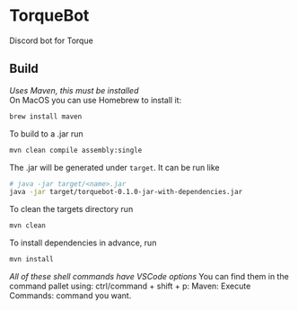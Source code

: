 # TorqueBot

Discord bot for Torque

## Build

*Uses Maven, this must be installed*\
On MacOS you can use Homebrew to install it:

```sh
brew install maven
```

To build to a .jar run

```sh
mvn clean compile assembly:single
```

The .jar will be generated under `target`. It can be run like

```sh
# java -jar target/<name>.jar
java -jar target/torquebot-0.1.0-jar-with-dependencies.jar
```

To clean the targets directory run

```sh
mvn clean
```

To install dependencies in advance, run

```sh
mvn install
```

*All of these shell commands have VSCode options*
You can find them in the command pallet using: ctrl/command + shift + p: Maven: Execute Commands: command you want.
